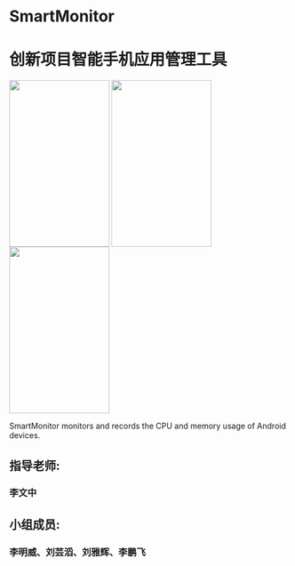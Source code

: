 # SmartMonitor
# 创新项目智能手机应用管理工具

<img align="center" src="http://okuo92sn2.bkt.clouddn.com/test.png" width="180px" height="300px" />
<img align="center" src="http://okuo92sn2.bkt.clouddn.com/test2.png" width="180px" height="300px" />
<img align="center" src="http://okuo92sn2.bkt.clouddn.com/test1.png" width="180px" height="300px" />

SmartMonitor monitors and records the CPU and memory usage of Android devices.

## 指导老师:
### 李文中
## 小组成员:
### 李明威、刘芸滔、刘雅辉、李鹏飞
